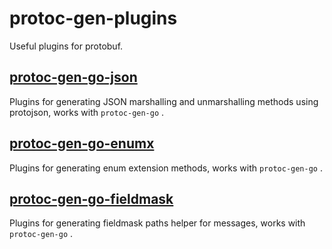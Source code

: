 # protoc-gen-plugins
Useful plugins for protobuf.

## [protoc-gen-go-json](./cmd//protoc-gen-go-json/README.md)

Plugins for generating JSON marshalling and unmarshalling methods using protojson,
works with `protoc-gen-go` .

## [protoc-gen-go-enumx](./cmd//protoc-gen-go-enumx/README.md)

Plugins for generating enum extension methods, works with `protoc-gen-go` .

## [protoc-gen-go-fieldmask](./cmd//protoc-gen-go-fieldmask/README.md)

Plugins for generating fieldmask paths helper for messages, works with `protoc-gen-go` .
